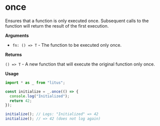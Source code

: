 # once

Ensures that a function is only executed once. Subsequent calls to the function
will return the result of the first execution.

**Arguments**

- `fn: () => T` - The function to be executed only once.

**Returns**

`() => T` - A new function that will execute the original function only once.

**Usage**

```ts
import * as _ from "litus";

const initialize = _.once(() => {
  console.log("Initialized");
  return 42;
});

initialize(); // Logs: "Initialized" => 42
initialize(); // => 42 (does not log again)
```
